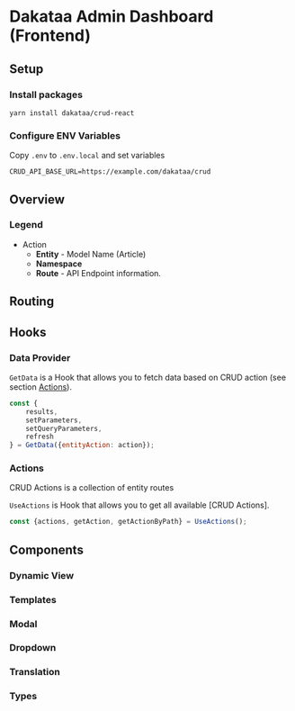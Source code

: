 # Dakataa Admin Dashboard (Frontend)

## Setup

### Install packages
```
yarn install dakataa/crud-react
```

### Configure ENV Variables
Copy `.env` to `.env.local` and set variables

```
CRUD_API_BASE_URL=https://example.com/dakataa/crud
```

## Overview

### Legend
* Action
  * **Entity** - Model Name (Article)
  * **Namespace**
  * **Route** - API Endpoint information.

## Routing

## Hooks
### Data Provider

`GetData` is a Hook that allows you to fetch data based on CRUD action (see section [Actions](#legend)).

```js
const {
	results,
	setParameters,
	setQueryParameters,
	refresh
} = GetData({entityAction: action});
```

### Actions

CRUD Actions is a collection of entity routes

`UseActions` is Hook that allows you to get all available [CRUD Actions].
```js
const {actions, getAction, getActionByPath} = UseActions();
```


## Components
### Dynamic View

### Templates
### Modal
### Dropdown
### Translation
### Types
